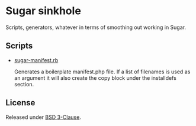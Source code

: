 # Sugar sinkhole

Scripts, generators, whatever in terms of smoothing
out working in Sugar.


## Scripts

- [sugar-manifest.rb](./sugar-manifest.rb)

  Generates a boilerplate manifest.php file. If a list of filenames is used as an argument
  it will also create the copy block under the installdefs section.



## License

Released under [BSD 3-Clause](./LICENSE).
